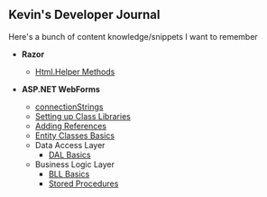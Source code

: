 ##  Kevin's Developer Journal

Here's a bunch of content knowledge/snippets I want to remember

- **Razor**
  - [Html.Helper Methods](razorHtmlHelper.md)

- **ASP.NET WebForms**
  - [connectionStrings](connectionString.md)
  - [Setting up Class Libraries](ClassLibrary.md)
  - [Adding References](WebFormReferences.md)
  - [Entity Classes Basics](EntityClass.md)
  - Data Access Layer
    - [DAL Basics](DALBasics.md)
  - Business Logic Layer
    - [BLL Basics](BLLBasics)
    - [Stored Procedures](UsingStoredProcedures.md)
    
